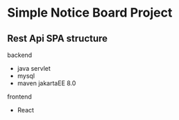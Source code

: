 # Simple Notice Board Project

## Rest Api SPA structure

backend
- java servlet
- mysql
- maven jakartaEE 8.0

frontend
- React